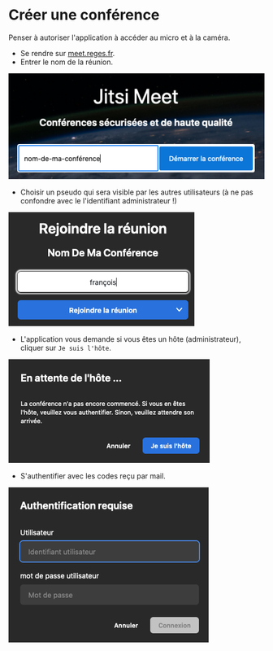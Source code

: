 # Créer une conférence

Penser à autoriser l'application à accéder au micro et à la caméra.

- Se rendre sur [meet.reges.fr](https://meet.reges.fr).
- Entrer le nom de la réunion.

![Créer une salle](./img/1.png)

- Choisir un pseudo qui sera visible par les autres utilisateurs (à ne pas confondre avec le l'identifiant administrateur !)

![Rejoindre une réunion](./img/2.png)

- L'application vous demande si vous êtes un hôte (administrateur), cliquer sur `Je suis l'hôte`.

![En attente de l'hôte](./img/3.png)

- S'authentifier avec les codes reçu par mail.

![Créer une salle](./img/4.png)